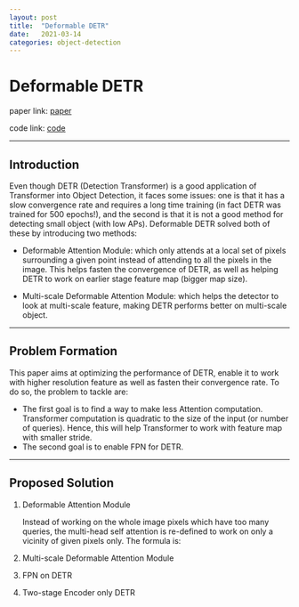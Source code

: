 ```yaml
---
layout: post
title:  "Deformable DETR"
date:   2021-03-14
categories: object-detection
---
```

# Deformable DETR

paper link: [paper](https://arxiv.org/pdf/2010.04159.pdf)

code link: [code](https://github.com/fundamentalvision/Deformable-DETR)

****
## Introduction 

Even though DETR (Detection Transformer) is a good application of Transformer into Object Detection, it faces some issues: one is that it has a slow convergence rate and requires a long time training (in fact DETR was trained for 500 epochs!), and the second is that it is not a good method for detecting small object (with low APs). Deformable DETR solved both of these by introducing two methods:

-  Deformable Attention Module: which only attends at a local set of pixels surrounding a given point instead of attending to all the pixels in the image. This helps fasten the convergence of DETR, as well as helping DETR to work on earlier stage feature map (bigger map size).

-  Multi-scale Deformable Attention Module: which helps the detector to look at multi-scale feature, making DETR performs better on multi-scale object.

****
## Problem Formation

This paper aims at optimizing the performance of DETR, enable it to work with higher resolution feature as well as fasten their convergence rate. To do so, the problem to tackle are:

- The first goal is to find a way to make less Attention computation. Transformer computation is quadratic to the size of the input (or number of queries). Hence, this will help Transformer to work with feature map with smaller stride.
- The second goal is to enable FPN for DETR.

****
## Proposed Solution

1. Deformable Attention Module
   
   Instead of working on the whole image pixels which have too many queries, the multi-head self attention is re-defined to work on only a vicinity of given pixels only. The formula is: 

2. Multi-scale Deformable Attention Module
   
3. FPN on DETR
   
4. Two-stage Encoder only DETR
